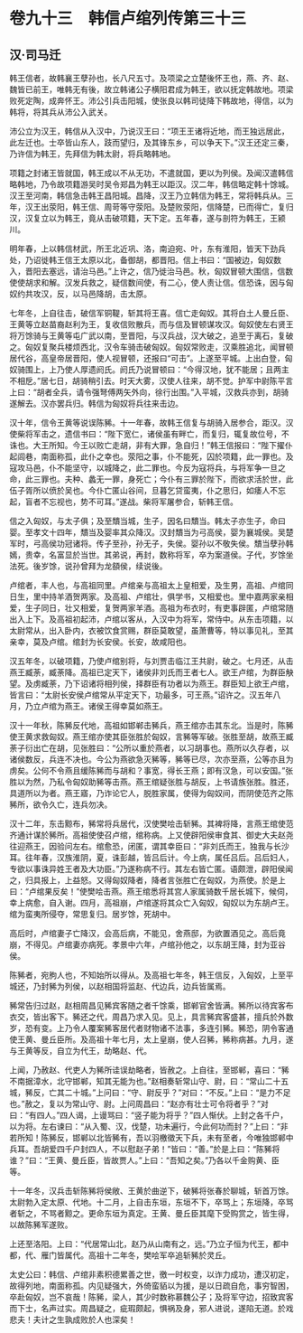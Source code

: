 # 卷九十三　韩信卢绾列传第三十三

## 汉·司马迁

韩王信者，故韩襄王孽孙也，长八尺五寸。及项梁之立楚後怀王也，燕、齐、赵、魏皆已前王，唯韩无有後，故立韩诸公子横阳君成为韩王，欲以抚定韩故地。项梁败死定陶，成奔怀王。沛公引兵击阳城，使张良以韩司徒降下韩故地，得信，以为韩将，将其兵从沛公入武关。  
  
沛公立为汉王，韩信从入汉中，乃说汉王曰：“项王王诸将近地，而王独远居此，此左迁也。士卒皆山东人，跂而望归，及其锋东乡，可以争天下。”汉王还定三秦，乃许信为韩王，先拜信为韩太尉，将兵略韩地。  
  
项籍之封诸王皆就国，韩王成以不从无功，不遣就国，更以为列侯。及闻汉遣韩信略韩地，乃令故项籍游吴时吴令郑昌为韩王以距汉。汉二年，韩信略定韩十馀城。汉王至河南，韩信急击韩王昌阳城。昌降，汉王乃立韩信为韩王，常将韩兵从。三年，汉王出荥阳，韩王信、周苛等守荥阳。及楚败荥阳，信降楚，已而得亡，复归汉，汉复立以为韩王，竟从击破项籍，天下定。五年春，遂与剖符为韩王，王颍川。  
  
明年春，上以韩信材武，所王北近巩、洛，南迫宛、叶，东有淮阳，皆天下劲兵处，乃诏徙韩王信王太原以北，备御胡，都晋阳。信上书曰：“国被边，匈奴数入，晋阳去塞远，请治马邑。”上许之，信乃徙治马邑。秋，匈奴冒顿大围信，信数使使胡求和解。汉发兵救之，疑信数间使，有二心，使人责让信。信恐诛，因与匈奴约共攻汉，反，以马邑降胡，击太原。  
  
七年冬，上自往击，破信军铜鞮，斩其将王喜。信亡走匈奴。其将白土人曼丘臣、王黄等立赵苗裔赵利为王，复收信败散兵，而与信及冒顿谋攻汉。匈奴使左右贤王将万馀骑与王黄等屯广武以南，至晋阳，与汉兵战，汉大破之，追至于离石，复破之。匈奴复聚兵楼烦西北，汉令车骑击破匈奴。匈奴常败走，汉乘胜追北，闻冒顿居代谷，高皇帝居晋阳，使人视冒顿，还报曰“可击”。上遂至平城。上出白登，匈奴骑围上，上乃使人厚遗阏氏。阏氏乃说冒顿曰：“今得汉地，犹不能居；且两主不相戹。”居七日，胡骑稍引去。时天大雾，汉使人往来，胡不觉。护军中尉陈平言上曰：“胡者全兵，请令强弩傅两矢外向，徐行出围。”入平城，汉救兵亦到，胡骑遂解去。汉亦罢兵归。韩信为匈奴将兵往来击边。  
  
汉十年，信令王黄等说误陈豨。十一年春，故韩王信复与胡骑入居参合，距汉。汉使柴将军击之，遗信书曰：“陛下宽仁，诸侯虽有畔亡，而复归，辄复故位号，不诛也。大王所知。今王以败亡走胡，非有大罪，急自归！”韩王信报曰：“陛下擢仆起闾巷，南面称孤，此仆之幸也。荥阳之事，仆不能死，囚於项籍，此一罪也。及寇攻马邑，仆不能坚守，以城降之，此二罪也。今反为寇将兵，与将军争一旦之命，此三罪也。夫种、蠡无一罪，身死亡；今仆有三罪於陛下，而欲求活於世，此伍子胥所以偾於吴也。今仆亡匿山谷间，旦暮乞贷蛮夷，仆之思归，如痿人不忘起，盲者不忘视也，势不可耳。”遂战。柴将军屠参合，斩韩王信。  
  
信之入匈奴，与太子俱；及至穨当城，生子，因名曰穨当。韩太子亦生子，命曰婴。至孝文十四年，穨当及婴率其众降汉。汉封穨当为弓高侯，婴为襄城侯。吴楚军时，弓高侯功冠诸将。传子至孙，孙无子，失侯。婴孙以不敬失侯。穨当孽孙韩嫣，贵幸，名富显於当世。其弟说，再封，数称将军，卒为案道侯。子代，岁馀坐法死。後岁馀，说孙曾拜为龙頟侯，续说後。  
  
卢绾者，丰人也，与高祖同里。卢绾亲与高祖太上皇相爱，及生男，高祖、卢绾同日生，里中持羊酒贺两家。及高祖、卢绾壮，俱学书，又相爱也。里中嘉两家亲相爱，生子同日，壮又相爱，复贺两家羊酒。高祖为布衣时，有吏事辟匿，卢绾常随出入上下。及高祖初起沛，卢绾以客从，入汉中为将军，常侍中。从东击项籍，以太尉常从，出入卧内，衣被饮食赏赐，群臣莫敢望，虽萧曹等，特以事见礼，至其亲幸，莫及卢绾。绾封为长安侯。长安，故咸阳也。  
  
汉五年冬，以破项籍，乃使卢绾别将，与刘贾击临江王共尉，破之。七月还，从击燕王臧荼，臧荼降。高祖已定天下，诸侯非刘氏而王者七人。欲王卢绾，为群臣觖望。及虏臧荼，乃下诏诸将相列侯，择群臣有功者以为燕王。群臣知上欲王卢绾，皆言曰：“太尉长安侯卢绾常从平定天下，功最多，可王燕。”诏许之。汉五年八月，乃立卢绾为燕王。诸侯王得幸莫如燕王。  
  
汉十一年秋，陈豨反代地，高祖如邯郸击豨兵，燕王绾亦击其东北。当是时，陈豨使王黄求救匈奴。燕王绾亦使其臣张胜於匈奴，言豨等军破。张胜至胡，故燕王臧荼子衍出亡在胡，见张胜曰：“公所以重於燕者，以习胡事也。燕所以久存者，以诸侯数反，兵连不决也。今公为燕欲急灭豨等，豨等已尽，次亦至燕，公等亦且为虏矣。公何不令燕且缓陈豨而与胡和？事宽，得长王燕；即有汉急，可以安国。”张胜以为然，乃私令匈奴助豨等击燕。燕王绾疑张胜与胡反，上书请族张胜。胜还，具道所以为者。燕王寤，乃诈论它人，脱胜家属，使得为匈奴间，而阴使范齐之陈豨所，欲令久亡，连兵勿决。  
  
汉十二年，东击黥布，豨常将兵居代，汉使樊哙击斩豨。其裨将降，言燕王绾使范齐通计谋於豨所。高祖使使召卢绾，绾称病。上又使辟阳侯审食其、御史大夫赵尧往迎燕王，因验问左右。绾愈恐，闭匿，谓其幸臣曰：“非刘氏而王，独我与长沙耳。往年春，汉族淮阴，夏，诛彭越，皆吕后计。今上病，属任吕后。吕后妇人，专欲以事诛异姓王者及大功臣。”乃遂称病不行。其左右皆亡匿。语颇泄，辟阳侯闻之，归具报上，上益怒。又得匈奴降者，降者言张胜亡在匈奴，为燕使。於是上曰：“卢绾果反矣！”使樊哙击燕。燕王绾悉将其宫人家属骑数千居长城下，候伺，幸上病愈，自入谢。四月，高祖崩，卢绾遂将其众亡入匈奴，匈奴以为东胡卢王。绾为蛮夷所侵夺，常思复归。居岁馀，死胡中。  
  
高后时，卢绾妻子亡降汉，会高后病，不能见，舍燕邸，为欲置酒见之。高后竟崩，不得见。卢绾妻亦病死。孝景中六年，卢绾孙他之，以东胡王降，封为亚谷侯。  
  
陈豨者，宛朐人也，不知始所以得从。及高祖七年冬，韩王信反，入匈奴，上至平城还，乃封豨为列侯，以赵相国将监赵、代边兵，边兵皆属焉。  
  
豨常告归过赵，赵相周昌见豨宾客随之者千馀乘，邯郸官舍皆满。豨所以待宾客布衣交，皆出客下。豨还之代，周昌乃求入见。见上，具言豨宾客盛甚，擅兵於外数岁，恐有变。上乃令人覆案豨客居代者财物诸不法事，多连引豨。豨恐，阴令客通使王黄、曼丘臣所。及高祖十年七月，太上皇崩，使人召豨，豨称病甚。九月，遂与王黄等反，自立为代王，劫略赵、代。  
  
上闻，乃赦赵、代吏人为豨所诖误劫略者，皆赦之。上自往，至邯郸，喜曰：“豨不南据漳水，北守邯郸，知其无能为也。”赵相奏斩常山守、尉，曰：“常山二十五城，豨反，亡其二十城。”上问曰：“守、尉反乎？”对曰：“不反。”上曰：“是力不足也。”赦之，复以为常山守、尉。上问周昌曰：“赵亦有壮士可令将者乎？”对曰：“有四人。”四人谒，上谩骂曰：“竖子能为将乎？”四人惭伏。上封之各千户，以为将。左右谏曰：“从入蜀、汉，伐楚，功未遍行，今此何功而封？”上曰：“非若所知！陈豨反，邯郸以北皆豨有，吾以羽檄徵天下兵，未有至者，今唯独邯郸中兵耳。吾胡爱四千户封四人，不以慰赵子弟！”皆曰：“善。”於是上曰：“陈豨将谁？”曰：“王黄、曼丘臣，皆故贾人。”上曰：“吾知之矣。”乃各以千金购黄、臣等。  
  
十一年冬，汉兵击斩陈豨将侯敞、王黄於曲逆下，破豨将张春於聊城，斩首万馀。太尉勃入定太原、代地。十二月，上自击东垣，东垣不下，卒骂上；东垣降，卒骂者斩之，不骂者黥之。更命东垣为真定。王黄、曼丘臣其麾下受购赏之，皆生得，以故陈豨军遂败。  
  
上还至洛阳。上曰：“代居常山北，赵乃从山南有之，远。”乃立子恒为代王，都中都，代、雁门皆属代。高祖十二年冬，樊哙军卒追斩豨於灵丘。  
  
太史公曰：韩信、卢绾非素积德累善之世，徼一时权变，以诈力成功，遭汉初定，故得列地，南面称孤。内见疑强大，外倚蛮貊以为援，是以日疏自危，事穷智困，卒赴匈奴，岂不哀哉！陈豨，梁人，其少时数称慕魏公子；及将军守边，招致宾客而下士，名声过实。周昌疑之，疵瑕颇起，惧祸及身，邪人进说，遂陷无道。於戏悲夫！夫计之生孰成败於人也深矣！  
  
